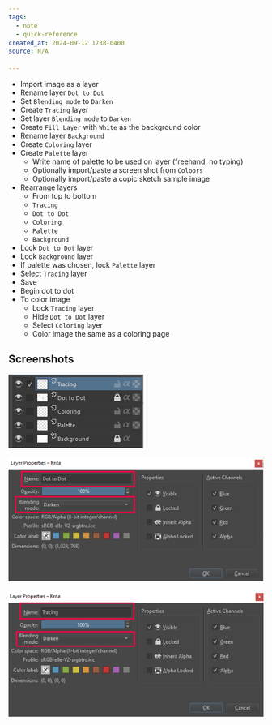 ```yaml
---
tags:
  - note
  - quick-reference
created_at: 2024-09-12 1738-0400
source: N/A

---
```


- Import image as a layer
- Rename layer `Dot to Dot`
- Set `Blending mode` to `Darken`
- Create `Tracing` layer
- Set layer `Blending mode` to `Darken`
- Create `Fill Layer` with `White` as the background color
- Rename layer `Background`
- Create `Coloring` layer 
- Create `Palette` layer
	- Write name of palette to be used on layer (freehand, no typing)
	- Optionally import/paste a screen shot from `Coloors`
	- Optionally import/paste a copic sketch sample image
- Rearrange layers
	- From top to bottom
    - `Tracing`
	- `Dot to Dot`
	- `Coloring`
	- `Palette`
	- `Background`
- Lock `Dot to Dot` layer
- Lock `Background` layer
- If palette was chosen, lock `Palette` layer
- Select `Tracing` layer
- Save
- Begin dot to dot
- To color image
	- Lock `Tracing` layer
	- Hide `Dot to Dot` layer
	- Select `Coloring` layer
	- Color image the same as a coloring page

## Screenshots

![](Notes/attachments/2024-09-13_16-58.png)

![](Notes/attachments/2024-09-13_17-00.png)

![](Notes/attachments/2024-09-13_17-00_1.png)